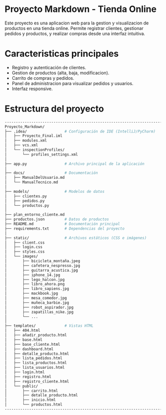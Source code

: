 # Proyecto Markdown - Tienda Online

Este proyecto es una aplicacion web para la gestion y visualizacion de productos en una tienda online. Permite registrar clientes, gestionar pedidos y productos, y realizar compras desde una interfaz intuitiva.

# Caracteristicas principales

- Registro y autenticación de clientes.
- Gestion de productos (alta, baja, modificacion).
- Carrito de compras y pedidos.
- Panel de administracion para visualizar pedidos y usuarios.
- Interfaz responsive.

# Estructura del proyecto
```bash
-------------------------------------------------------------------------------------------------------------------------------------------
Proyecto_Markdown/
├── .idea/                 # Configuración de IDE (IntelliJ/PyCharm)
│   ├── Proyecto_Final.iml
│   ├── modules.xml
│   ├── vcs.xml
│   └── inspectionProfiles/
│       └── profiles_settings.xml
│
├── app.py                 # Archivo principal de la aplicación
│
├── docs/                  # Documentación
│   ├── ManualDelUsuario.md
│   └── ManualTecnico.md
│
├── models/                # Modelos de datos
│   ├── clientes.py
│   ├── pedidos.py
│   └── productos.py
│
├── plan_entorno_cliente.md
├── productos.json         # Datos de productos
├── README.md              # Documentación principal
├── requirements.txt       # Dependencias del proyecto
│
├── static/                # Archivos estáticos (CSS e imágenes)
│   ├── client.css
│   ├── login.css
│   ├── styles.css
│   └── images/
│       ├── bicicleta_montaña.jpeg
│       ├── cafetera_nespresso.jpg
│       ├── guitarra_acustica.jpg
│       ├── iphone_14.jpg
│       ├── lego_halcon.jpg
│       ├── libro_ahora.png
│       ├── libro_sapiens.jpg
│       ├── mackbook.jpg
│       ├── mesa_comedor.jpg
│       ├── muñeca_barbie.jpg
│       ├── robot_aspirador.jpg
│       ├── zapatillas_nike.jpg
│       └── ...
│
├── templates/             # Vistas HTML
│   ├── 404.html
│   ├── añadir_producto.html
│   ├── base.html
│   ├── base_cliente.html
│   ├── dashboard.html
│   ├── detalle_producto.html
│   ├── lista_pedidos.html
│   ├── lista_productos.html
│   ├── lista_usuarios.html
│   ├── login.html
│   ├── registro.html
│   ├── registro_cliente.html
│   └── public/
│       ├── carrito.html
│       ├── detalle_producto.html
│       ├── inicio.html
│       └── productos.html
-------------------------------------------------------------------------------------------------------------------------------------------
